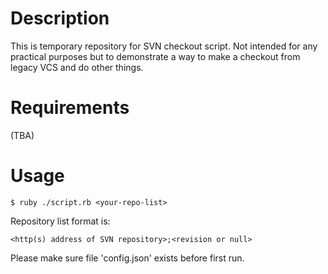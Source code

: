Description
===========
This is temporary repository for SVN checkout script.
Not intended for any practical purposes but to demonstrate a way to make a checkout from legacy VCS and do other things.

Requirements
============
(TBA)

Usage
=====
~~~
$ ruby ./script.rb <your-repo-list>
~~~
Repository list format is:
~~~
<http(s) address of SVN repository>;<revision or null>
~~~
Please make sure file 'config.json' exists before first run.
